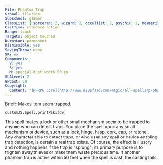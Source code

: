 ```yaml
---
File: Phantom Trap
School: illusion
Subschool: glamer
ClassList: { sorcerer: 2, wizard: 2, occultist: 2, psychic: 2, mesmerist: 2, spiritualist: 2 }
CastTime: standard action
Range: touch
Targets: object touched
Duration: permanent
Dismissible: yes
SavingThrow: none
SR: no
Components:
  V: yes
  S: yes
  M: special dust worth 50 gp
SLALevel: 2
GPCost: 50
Copyright:
  Content: "[PFRPG Core](http://www.d20pfsrd.com/magic/all-spells/p/phantom-trap)"
---
```

Brief:: Makes item seem trapped.

```dataviewjs
customJS.Spell.printWiki(dv)
```

This spell makes a lock or other small mechanism seem to be trapped to anyone who can detect traps. You place the spell upon any small mechanism or device, such as a lock, hinge, hasp, cork, cap, or ratchet. Any character able to detect traps, or who uses any spell or device enabling trap detection, is certain a real trap exists.  Of course, the effect is illusory and nothing happens if the trap is "sprung"; its primary purpose is to frighten away thieves or make them waste precious time.  If another phantom trap is active within 50 feet when the spell is cast, the casting fails.
